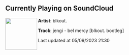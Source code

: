 ## Currently Playing on SoundCloud

[<img align="left" width="100" src="https://i1.sndcdn.com/artworks-8h8sjpctC3iFLT6T-ybFPIg-t500x500.jpg">](https://soundcloud.com/1800blkout/jendi-bel-mercy-blkout-bootleg)

**Artist**: blkout. 

**Track**: jengi - bel mercy [blkout. bootleg]

Last updated at 05/09/2023 21:30
